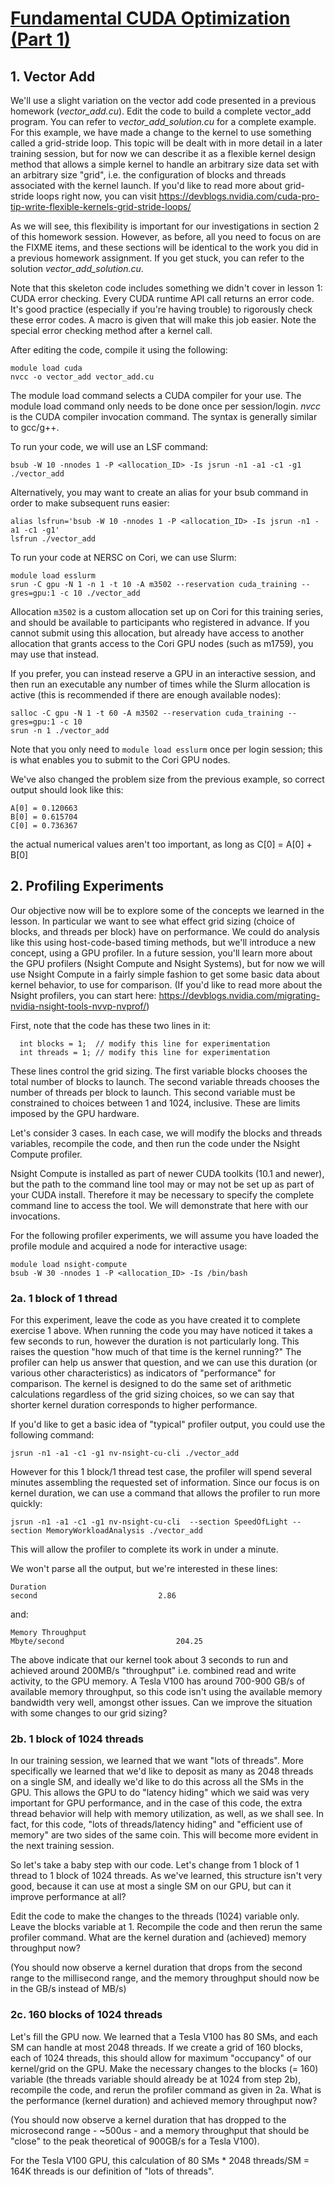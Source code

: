 # [Fundamental CUDA Optimization (Part 1)](https://www.olcf.ornl.gov/calendar/fundamental-cuda-optimization-part1/#tw-tab-content-3-1)

## **1. Vector Add**

We'll use a slight variation on the vector add code presented in a previous homework (*vector_add.cu*).  Edit the code to build a complete vector_add program. You can refer to *vector_add_solution.cu* for a complete example.  For this example, we have made a change to the kernel to use something called a grid-stride loop.  This topic will be dealt with in more detail in a later training session, but for now we can describe it as a flexible kernel design method that allows a simple kernel to handle an arbitrary size data set with an arbitrary size "grid", i.e. the configuration of blocks and threads associated with the kernel launch.  If you'd like to read more about grid-stride loops right now, you can visit https://devblogs.nvidia.com/cuda-pro-tip-write-flexible-kernels-grid-stride-loops/

As we will see, this flexibility is important for our investigations in section 2 of this homework session.  However, as before, all you need to focus on are the FIXME items, and these sections will be identical to the work you did in a previous homework assignment.  If you get stuck, you can refer to the solution *vector_add_solution.cu*.

Note that this skeleton code includes something we didn't cover in lesson 1: CUDA error checking.  Every CUDA runtime API call returns an error code.  It's good practice (especially if you're having trouble) to rigorously check these error codes.  A macro is given that will make this job easier.  Note the special error checking method after a kernel call.

After editing the code, compile it using the following:

```
module load cuda
nvcc -o vector_add vector_add.cu
```

The module load command selects a CUDA compiler for your use. The module load command only needs to be done once per session/login. *nvcc* is the CUDA compiler invocation command. The syntax is generally similar to gcc/g++.

To run your code, we will use an LSF command:

```
bsub -W 10 -nnodes 1 -P <allocation_ID> -Is jsrun -n1 -a1 -c1 -g1 ./vector_add
```

Alternatively, you may want to create an alias for your bsub command in order to make subsequent runs easier:

```
alias lsfrun='bsub -W 10 -nnodes 1 -P <allocation_ID> -Is jsrun -n1 -a1 -c1 -g1'
lsfrun ./vector_add
```

To run your code at NERSC on Cori, we can use Slurm:

```
module load esslurm
srun -C gpu -N 1 -n 1 -t 10 -A m3502 --reservation cuda_training --gres=gpu:1 -c 10 ./vector_add
```

Allocation `m3502` is a custom allocation set up on Cori for this training series, and should be available to participants who registered in advance. If you cannot submit using this allocation, but already have access to another allocation that grants access to the Cori GPU nodes (such as m1759), you may use that instead.

If you prefer, you can instead reserve a GPU in an interactive session, and then run an executable any number of times while the Slurm allocation is active (this is recommended if there are enough available nodes):

```
salloc -C gpu -N 1 -t 60 -A m3502 --reservation cuda_training --gres=gpu:1 -c 10
srun -n 1 ./vector_add
```

Note that you only need to `module load esslurm` once per login session; this is what enables you to submit to the Cori GPU nodes.


We've also changed the problem size from the previous example, so correct output should look like this:

```
A[0] = 0.120663
B[0] = 0.615704
C[0] = 0.736367
```

the actual numerical values aren't too important, as long as C[0] = A[0] + B[0]

## **2. Profiling Experiments**

Our objective now will be to explore some of the concepts we learned in the lesson.  In particular we want to see what effect grid sizing (choice of blocks, and threads per block) have on performance.  We could do analysis like this using host-code-based timing methods, but we'll introduce a new concept, using a GPU profiler.  In a future session, you'll learn more about the GPU profilers (Nsight Compute and Nsight Systems), but for now we will use Nsight Compute in a fairly simple fashion to get some basic data about kernel behavior, to use for comparison.
(If you'd like to read more about the Nsight profilers, you can start here: https://devblogs.nvidia.com/migrating-nvidia-nsight-tools-nvvp-nvprof/)

First, note that the code has these two lines in it:

```
  int blocks = 1;  // modify this line for experimentation
  int threads = 1; // modify this line for experimentation
```

These lines control the grid sizing.  The first variable blocks chooses the total number of blocks to launch.  The second variable threads chooses the number of threads per block to launch.  This second variable must be constrained to choices between 1 and 1024, inclusive.  These are limits imposed by the GPU hardware.

Let's consider 3 cases.  In each case, we will modify the blocks and threads variables, recompile the code, and then run the code under the Nsight Compute profiler.

Nsight Compute is installed as part of newer CUDA toolkits (10.1 and newer), but the path to the command line tool may or may not be set up as part of your CUDA install.  Therefore it may  be necessary to specify the complete command line to access the tool.  We will demonstrate that here with our invocations.

For the following profiler experiments, we will assume you have loaded the profile module and acquired a node for interactive usage:

```
module load nsight-compute
bsub -W 30 -nnodes 1 -P <allocation_ID> -Is /bin/bash
```

### **2a.  1 block of 1 thread**

For this experiment, leave the code as you have created it to complete exercise 1 above.  When running the code you may have noticed it takes a few seconds to run, however the duration is not particularly long.  This raises the question "how much of that time is the kernel running?"  The profiler can help us answer that question, and we can use this duration (or various other characteristics) as indicators of "performance" for comparison.  The kernel is designed to do the same set of arithmetic calculations regardless of the grid sizing choices, so we can say that shorter kernel duration corresponds to higher performance.

If you'd like to get a basic idea of "typical" profiler output, you could use the following command:

```
jsrun -n1 -a1 -c1 -g1 nv-nsight-cu-cli ./vector_add
```

However for this 1 block/1 thread test case, the profiler will spend several minutes assembling the requested set of information.  Since our focus is on kernel duration, we can use a command that allows the profiler to run more quickly:

```
jsrun -n1 -a1 -c1 -g1 nv-nsight-cu-cli  --section SpeedOfLight --section MemoryWorkloadAnalysis ./vector_add
```

This will allow the profiler to complete its work in under a minute.

We won't parse all the output, but we're interested in these lines:

```
Duration                                                                        second                           2.86
```

and:

```
Memory Throughput                                                         Mbyte/second                         204.25
```

The above indicate that our kernel took about 3 seconds to run and achieved around 200MB/s "throughput" i.e. combined read and write activity, to the GPU memory.  A Tesla V100 has around 700-900 GB/s of available memory throughput, so this code isn't using the available memory bandwidth very well, amongst other issues.  Can we improve the situation with some changes to our grid sizing?

### **2b.  1 block of 1024 threads**

In our training session, we learned that we want "lots of threads".  More specifically we learned that we'd like to deposit as many as 2048 threads on a single SM, and ideally we'd like to do this across all the SMs in the GPU.  This allows the GPU to do "latency hiding" which we said was very important for GPU performance, and in the case of this code, the extra thread behavior will help with memory utilization, as well, as we shall see.  In fact, for this code, "lots of threads/latency hiding" and "efficient use of memory" are two sides of the same coin.  This will become more evident in the next training session.

So let's take a baby step with our code.  Let's change from 1 block of 1 thread to 1 block of 1024 threads. As we've learned, this structure isn't very good, because it can use at most a single SM on our GPU, but can it improve performance at all?

Edit the code to make the changes to the threads (1024) variable only.  Leave the blocks variable at 1. Recompile the code and then rerun the same profiler command.  What are the kernel duration and (achieved) memory throughput now?

(You should now observe a kernel duration that drops from the second range to the millisecond range, and the memory throughput should now be in the GB/s instead of MB/s)

### **2c. 160 blocks of 1024 threads**

Let's fill the GPU now.  We learned that a Tesla V100 has 80 SMs, and each SM can handle at most 2048 threads.  If we create a grid of 160 blocks, each of 1024 threads, this should allow for maximum "occupancy" of our kernel/grid on the GPU.  Make the necessary changes to the blocks (= 160) variable (the threads variable should already be at 1024 from step 2b), recompile the code, and rerun the profiler command as given in 2a.  What is the performance (kernel duration) and achieved memory throughput now?

(You should now observe a kernel duration that has dropped to the microsecond range - ~500us  - and a memory throughput that should be "close" to the peak theoretical of 900GB/s for a Tesla V100).

For the Tesla V100 GPU, this calculation of 80 SMs * 2048 threads/SM = 164K threads is our definition of "lots of threads".
